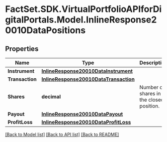 # FactSet.SDK.VirtualPortfolioAPIforDigitalPortals.Model.InlineResponse20010DataPositions

## Properties

Name | Type | Description | Notes
------------ | ------------- | ------------- | -------------
**Instrument** | [**InlineResponse20010DataInstrument**](InlineResponse20010DataInstrument.md) |  | [optional] 
**Transaction** | [**InlineResponse20010DataTransaction**](InlineResponse20010DataTransaction.md) |  | [optional] 
**Shares** | **decimal** | Number of shares in the closed position. | [optional] 
**Payout** | [**InlineResponse20010DataPayout**](InlineResponse20010DataPayout.md) |  | [optional] 
**ProfitLoss** | [**InlineResponse20010DataProfitLoss**](InlineResponse20010DataProfitLoss.md) |  | [optional] 

[[Back to Model list]](../README.md#documentation-for-models) [[Back to API list]](../README.md#documentation-for-api-endpoints) [[Back to README]](../README.md)

